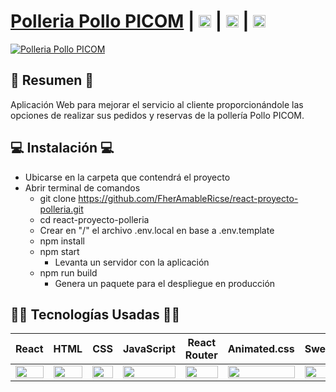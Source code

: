# [Polleria Pollo PICOM](https://pollo-picom.netlify.app) | [<img src="https://i.postimg.cc/dtPYcvbM/youtube.png" alt="YouTube" height="20px"/>](https://www.youtube.com/watch?v=EyRJM5et0Pg&ab_channel=elcholomena) | [<img src="https://i.postimg.cc/sfJtqS4W/instagram.png" alt="Instagram" height="20px"/>](https://www.instagram.com/poll.opicom/) | [<img src="https://i.postimg.cc/7YHyZXZX/facebook.png" alt="Facebook" height="20px"/>](https://es-la.facebook.com/picompollo/)

[![Polleria Pollo PICOM](https://i.postimg.cc/y60c6YVc/imagen-2022-06-08-231345134.png)](https://pollo-picom.netlify.app)

## 📜 Resumen 📜
Aplicación Web para mejorar el servicio al cliente proporcionándole las opciones de realizar sus pedidos y reservas de la pollería Pollo PICOM.

## 💻 Instalación 💻
- Ubicarse en la carpeta que contendrá el proyecto
- Abrir terminal de comandos
  - git clone https://github.com/FherAmableRicse/react-proyecto-polleria.git
  - cd react-proyecto-polleria
  - Crear en "/" el archivo .env.local en base a .env.template
  - npm install
  - npm start
    - Levanta un servidor con la aplicación
  - npm run build
    - Genera un paquete para el despliegue en producción

## 👨‍💻 Tecnologías Usadas 👨‍💻
<table>
  <thead>
    <tr>
      <th>React</th>
      <th>HTML</th>
      <th>CSS</th>
      <th>JavaScript</th>
      <th>React Router</th>
      <th>Animated.css</th>
      <th>Sweetalert2</th>
      <th>Boostrap 5</th>
    </tr>
  </thead>
  <tbody>
    <tr>
      <td>
        <img src="https://upload.wikimedia.org/wikipedia/commons/thumb/a/a7/React-icon.svg/1280px-React-icon.svg.png" width="100%" />
      </td>
      <td>
        <img src="https://i.postimg.cc/rF6WrLjr/html.png" width="100%" />
      </td>
      <td>
        <img src="https://i.postimg.cc/mgSDG9F2/css.png" width="100%" />
      </td>
      <td>
        <img
          src="https://upload.wikimedia.org/wikipedia/commons/thumb/9/99/Unofficial_JavaScript_logo_2.svg/1200px-Unofficial_JavaScript_logo_2.svg.png" width="100%" />
      </td>
      <td>
        <img src="https://iconape.com/wp-content/files/sm/371377/svg/371377.svg" width="100%" />
      </td>
      <td>
        <img
          src="https://www.lawebdelprogramador.com/usr/43000/43585/5e31c3f9b0b6f-Screenshot_20200129_184205.png"
          width="100%" />
      </td>
      <td>
        <img src="https://sweetalert2.github.io/images/SweetAlert2.png" width="100%" />
      </td>
      <td>
        <img
          src="https://brandslogos.com/wp-content/uploads/images/large/bootstrap-logo.png" width="100%" />
      </td>
    </tr>
  </tbody>
</table>
